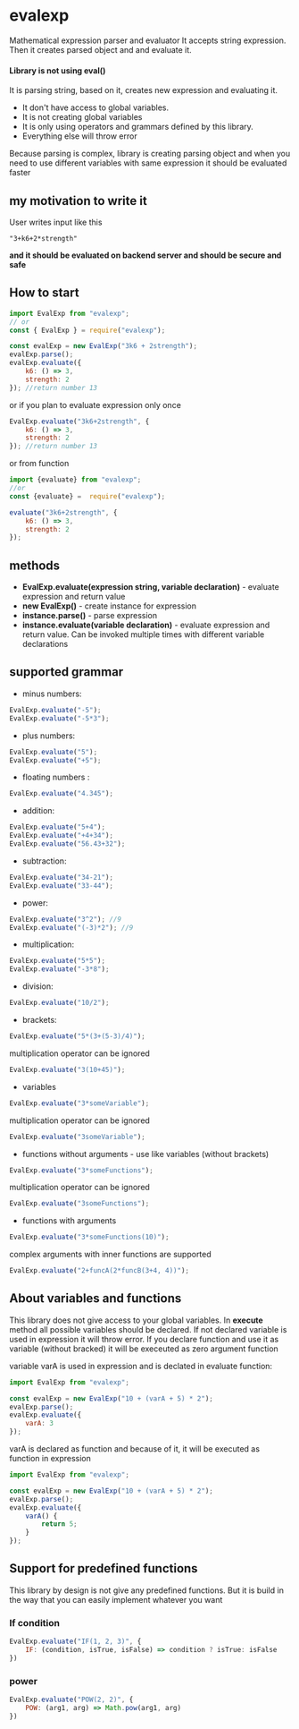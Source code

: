 # evalexp

Mathematical expression parser and evaluator
It accepts string expression. Then it creates parsed object and and evaluate it.

#### **Library is not using eval()**

It is parsing string, based on it, creates new expression and evaluating it.

-   It don't have access to global variables.
-   It is not creating global variables
-   It is only using operators and grammars defined by this library.
-   Everything else will throw error

Because parsing is complex, library is creating parsing object and when you need to use different variables with same expression it should be evaluated faster

## my motivation to write it

User writes input like this

```
"3+k6+2*strength"
```

**and it should be evaluated on backend server and should be secure and safe**

## How to start

```javascript
import EvalExp from "evalexp";
// or
const { EvalExp } = require("evalexp");

const evalExp = new EvalExp("3k6 + 2strength");
evalExp.parse();
evalExp.evaluate({
    k6: () => 3,
    strength: 2
}); //return number 13
```

or if you plan to evaluate expression only once

```javascript
EvalExp.evaluate("3k6+2strength", {
    k6: () => 3,
    strength: 2
}); //return number 13
```

or from function
```javascript
import {evaluate} from "evalexp";
//or
const {evaluate} =  require("evalexp");

evaluate("3k6+2strength", {
    k6: () => 3,
    strength: 2
});
```

## methods
-   **EvalExp.evaluate(expression string, variable declaration)** - evaluate expression and return value   
-   **new EvalExp(<expression string>)** - create instance for expression
-   **instance.parse()** - parse expression
-   **instance.evaluate(variable declaration)** - evaluate expression and return value. Can be invoked multiple times with different variable declarations

## supported grammar

-   minus numbers:

```javascript
EvalExp.evaluate("-5");
EvalExp.evaluate("-5*3");
```

-   plus numbers:

```javascript
EvalExp.evaluate("5");
EvalExp.evaluate("+5");
```

-   floating numbers :

```javascript
EvalExp.evaluate("4.345");
```

-   addition:

```javascript
EvalExp.evaluate("5+4");
EvalExp.evaluate("+4+34");
EvalExp.evaluate("56.43+32");
```

-   subtraction:

```javascript
EvalExp.evaluate("34-21");
EvalExp.evaluate("33-44");
```

-   power:

```javascript
EvalExp.evaluate("3^2"); //9
EvalExp.evaluate("(-3)*2"); //9
```

-   multiplication:

```javascript
EvalExp.evaluate("5*5");
EvalExp.evaluate("-3*8");
```

-   division:

```javascript
EvalExp.evaluate("10/2");
```

-   brackets:

```javascript
EvalExp.evaluate("5*(3+(5-3)/4)");
```

multiplication operator can be ignored

```javascript
EvalExp.evaluate("3(10+45)");
```

-   variables

```javascript
EvalExp.evaluate("3*someVariable");
```

multiplication operator can be ignored

```javascript
EvalExp.evaluate("3someVariable");
```

-   functions without arguments - use like variables (without brackets)

```javascript
EvalExp.evaluate("3*someFunctions");
```

multiplication operator can be ignored

```javascript
EvalExp.evaluate("3someFunctions");
```

- functions with arguments

```javascript
EvalExp.evaluate("3*someFunctions(10)");
```

complex arguments with inner functions are supported

```javascript
EvalExp.evaluate("2+funcA(2*funcB(3+4, 4))");
```

## About variables and functions

This library does not give access to your global variables. In **execute** method all possible variables should be declared. If
not declared variable is used in expression it will throw error.
If you declare function and use it as variable (without bracked) it will be execeuted as zero argument function

variable varA is used in expression and is declated in evaluate function:

```javascript
import EvalExp from "evalexp";

const evalExp = new EvalExp("10 + (varA + 5) * 2");
evalExp.parse();
evalExp.evaluate({
    varA: 3
});
```

varA is declared as function and because of it, it will be executed as function in expression

```javascript
import EvalExp from "evalexp";

const evalExp = new EvalExp("10 + (varA + 5) * 2");
evalExp.parse();
evalExp.evaluate({
    varA() {
        return 5;
    }
});
```

## Support for predefined functions

This library by design is not give any predefined functions. But it is build in the way that you can easily implement whatever you want 

### If condition

```javascript
EvalExp.evaluate("IF(1, 2, 3)", {
    IF: (condition, isTrue, isFalse) => condition ? isTrue: isFalse
})
```

### power

```javascript
EvalExp.evaluate("POW(2, 2)", {
    POW: (arg1, arg) => Math.pow(arg1, arg)
})
```